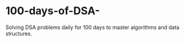 # 100-days-of-DSA-
Solving DSA problems daily for 100 days to master algorithms and data structures.
